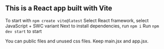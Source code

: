 ## This is a React app built with Vite

To start with
``` npm create vite@latest ```
Select React framework, select JavaScript + SWC variant
Next to install dependencies, run ```npm i```
Run ```npm dev start``` to start

You can public files and unused css files. Keep main.jsx and app.jsx.